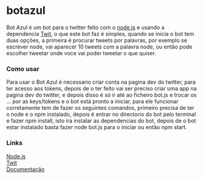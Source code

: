 # botazul
Bot Azul é um bot para o twitter feito com o <a href="https://nodejs.org/">node.js</a> e usando a dependencia <a href="https://www.npmjs.com/package/twit">Twit</a>, o que este bot faz é simples, quando se inicia o bot tem duas opções, a primeira é procurar tweets por palavras, por exemplo se escrever node, vai aparecer 10 tweets com a palavra node, ou então pode escolher tweetar onde voce vai poder tweetar o que quiser.

### Como usar
Para usar o Bot Azul é necessario criar conta na pagina dev do twitter, para ter acesso aos tokens, depois de o ter feito vai ser preciso criar uma app na pagina dev do twitter, e depois disso é só ir até ao ficheiro bot.js e trocar os ... por as keys/tokens e o bot está pronto a iniciar, para ele funcionar corretamente tem de fazer os seguintes comandos, primeiro precisa de ter o node e o npm instalado, depois é entrar no directorio do bot pelo terminal e fazer npm install, isto ira instalar as dependencias do bot, depois de o bot estar instalado basta fazer node bot.js para o iniciar ou então npm start.

### Links
<a href="https://nodejs.org">Node.js</a><br>
<a href="https://www.npmjs.com/package/twit">Twit</a><br>
<a href="https://carlosteixeiraa.github.io/Bot-azul/">Documentação</a> 

